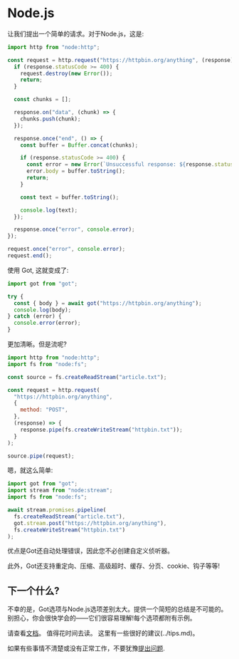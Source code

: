 # Node.js

让我们提出一个简单的请求。对于Node.js，这是:

```js
import http from "node:http";

const request = http.request("https://httpbin.org/anything", (response) => {
  if (response.statusCode >= 400) {
    request.destroy(new Error());
    return;
  }

  const chunks = [];

  response.on("data", (chunk) => {
    chunks.push(chunk);
  });

  response.once("end", () => {
    const buffer = Buffer.concat(chunks);

    if (response.statusCode >= 400) {
      const error = new Error(`Unsuccessful response: ${response.statusCode}`);
      error.body = buffer.toString();
      return;
    }

    const text = buffer.toString();

    console.log(text);
  });

  response.once("error", console.error);
});

request.once("error", console.error);
request.end();
```

使用 Got, 这就变成了:

```js
import got from "got";

try {
  const { body } = await got("https://httpbin.org/anything");
  console.log(body);
} catch (error) {
  console.error(error);
}
```

更加清晰。但是流呢?

```js
import http from "node:http";
import fs from "node:fs";

const source = fs.createReadStream("article.txt");

const request = http.request(
  "https://httpbin.org/anything",
  {
    method: "POST",
  },
  (response) => {
    response.pipe(fs.createWriteStream("httpbin.txt"));
  }
);

source.pipe(request);
```

嗯，就这么简单:

```js
import got from "got";
import stream from "node:stream";
import fs from "node:fs";

await stream.promises.pipeline(
  fs.createReadStream("article.txt"),
  got.stream.post("https://httpbin.org/anything"),
  fs.createWriteStream("httpbin.txt")
);
```

优点是Got还自动处理错误，因此您不必创建自定义侦听器。

此外，Got还支持重定向、压缩、高级超时、缓存、分页、cookie、钩子等等!

## 下一个什么?

不幸的是，Got选项与Node.js选项差别太大。提供一个简短的总结是不可能的。  
别担心，你会很快学会的——它们很容易理解!每个选项都附有示例。

请查看[文档](../README.md#documentation)。
值得花时间去读。
这里有一些很好的建议(../tips.md)。

如果有些事情不清楚或没有正常工作，不要犹豫[提出问题](https://github.com/sindresorhus/got/issues/new/choose).
